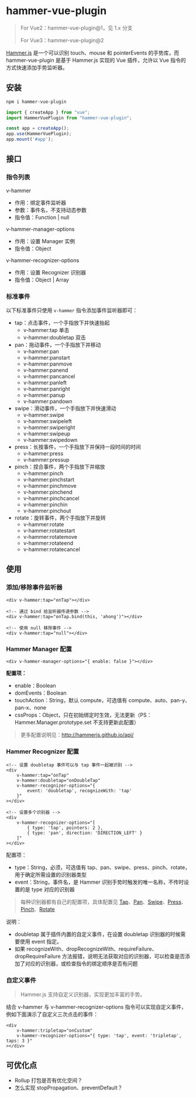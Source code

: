 # hammer-vue-plugin

> For Vue2：hammer-vue-plugin@1，见 1.x 分支
>
> For Vue3：hammer-vue-plugin@2

[Hammer.js](http://hammerjs.github.io/) 是一个可以识别 touch、mouse 和 pointerEvents 的手势库，而 hammer-vue-plugin 是基于 Hammer.js 实现的 Vue 插件，允许以 Vue 指令的方式快速添加手势监听器。



## 安装

```bash
npm i hammer-vue-plugin
```

```javascript
import { createApp } from "vue";
import HammerVuePlugin from "hammer-vue-plugin";

const app = createApp();
app.use(HammerVuePlugin);
app.mount('#app');
```



## 接口

### 指令列表

v-hammer

- 作用：绑定事件监听器
- 参数：事件名，不支持动态参数
- 指令值：Function | null

v-hammer-manager-options

- 作用：设置 Manager 实例
- 指令值：Object

v-hammer-recognizer-options

- 作用：设置 Recognizer 识别器
- 指令值：Object | Array



### 标准事件

以下标准事件只使用 `v-hammer` 指令添加事件监听器即可：

- tap：点击事件，一个手指放下并快速抬起
  - v-hammer:tap 单击
  - v-hammer:doubletap  双击
- pan：拖动事件，一个手指放下并移动
  - v-hammer:pan
  - v-hammer:panstart
  - v-hammer:panmove
  - v-hammer:panend
  - v-hammer:pancancel
  - v-hammer:panleft
  - v-hammer:panright
  - v-hammer:panup
  - v-hammer:pandown
- swipe：滑动事件，一个手指放下并快速滑动
  - v-hammer:swipe
  - v-hammer:swipeleft
  - v-hammer:swiperight
  - v-hammer:swipeup
  - v-hammer:swipedown
- press：长按事件，一个手指放下并保持一段时间的时间
  - v-hammer:press
  - v-hammer:pressup
- pinch：捏合事件，两个手指放下并缩放
  - v-hammer:pinch
  - v-hammer:pinchstart
  - v-hammer:pinchmove
  - v-hammer:pinchend
  - v-hammer:pinchcancel
  - v-hammer:pinchin
  - v-hammer:pinchout
- rotate：旋转事件，两个手指放下并旋转
  - v-hammer:rotate
  - v-hammer:rotatestart
  - v-hammer:rotatemove
  - v-hammer:rotateend
  - v-hammer:rotatecancel



## 使用

### 添加/移除事件监听器

```vue
<div v-hammer:tap="onTap"></div>

<!-- 通过 bind 给监听器传递参数 -->
<div v-hammer:tap="onTap.bind(this, 'ahong')"></div>

<!-- 使用 null 移除事件 -->
<div v-hammer:tap="null"></div>
```



### Hammer Manager 配置

```vue
<div v-hammer-manager-options="{ enable: false }"></div>
```

**配置项：**

- enable：Boolean
- domEvents：Boolean
- touchAction：String，默认 compute，可选值有 compute、auto、pan-y、pan-x、none
- cssProps：Object，只在初始绑定时生效，无法更新（PS：Hammer.Manager.prototype.set 不支持更新此配置）

> 更多配置说明见：http://hammerjs.github.io/api/



### Hammer Recognizer 配置

```vue
<!-- 设置 doubletap 事件可以与 tap 事件一起被识别 -->
<div
    v-hammer:tap="onTap"
    v-hammer:doubletap="onDoubleTap"
    v-hammer-recognizer-options="{
        event: 'doubletap', recognizeWith: 'tap'
    }"
></div>
```

```vue
<!-- 设置多个识别器 -->
<div
    v-hammer-recognizer-options="[
        { type: 'tap', pointers: 2 },
        { type: 'pan', direction: 'DIRECTION_LEFT' }
    ]"
></div>
```

配置项：

- type：String，必须，可选值有 tap、pan、swipe、press、pinch、rotate，用于确定所需设置的识别器类型
- event：String，事件名，是 Hammer 识别手势时触发的唯一名称，不传时设置的是 type 对应的识别器

> 每种识别器都有自己的配置项，具体配置见 [Tap](http://hammerjs.github.io/recognizer-tap/)、[Pan](http://hammerjs.github.io/recognizer-pan/)、[Swipe](http://hammerjs.github.io/recognizer-swipe/)、[Press](http://hammerjs.github.io/recognizer-press/)、[Pinch](http://hammerjs.github.io/recognizer-pinch/)、[Rotate](http://hammerjs.github.io/recognizer-rotate/)

说明：

- doubletap 属于插件内置的自定义事件，在设置 doubletap 识别器的时候需要使用 event 指定。
- 如果 recognizeWith、dropRecognizeWith、requireFailure、dropRequireFailure 方法报错，说明无法获取对应的识别器，可以检查是否添加了对应的识别器，或检查指令的绑定顺序是否有问题



### 自定义事件

> Hammer.js 支持自定义识别器，实现更加丰富的手势。

结合 v-hammer 与 v-hammer-recognizer-options 指令可以实现自定义事件，例如下面演示了自定义三次点击的事件：

```vue
<div
    v-hammer:tripletap="onCustom"
    v-hammer-recognizer-options="{ type: 'tap', event: 'tripletap', taps: 3 }"
></div>
```



## 可优化点

- Rollup 打包是否有优化空间？
- 怎么实现 stopPropagation、preventDefault？
